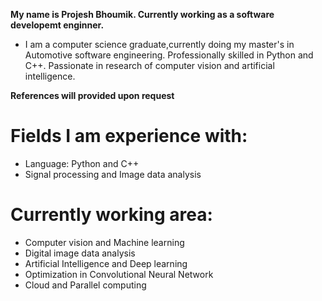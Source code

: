 

**My name is Projesh Bhoumik. Currently working as a software developemt enginner.** 

- I am a computer science graduate,currently doing my master's in Automotive software engineering. Professionally skilled in Python and C++. Passionate in research of computer vision and artificial intelligence. 			

**References will provided upon request**


# Fields I am experience with:

- Language: Python and C++
- Signal processing and Image data analysis

# Currently working area:

- Computer vision and Machine learning 
- Digital image data analysis 
- Artificial Intelligence and Deep learning
- Optimization in Convolutional Neural Network 
- Cloud and Parallel computing
